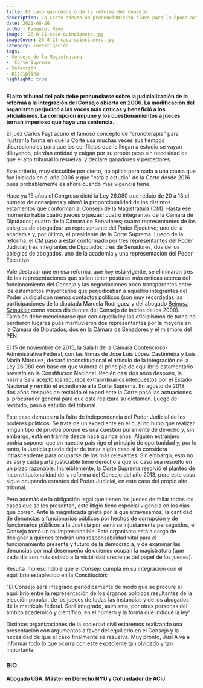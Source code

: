 ```yaml
---
title: El caso quinceañero de la reforma del Consejo
description: La Corte adeuda un pronunciamiento clave para la época actual
date: 2021-08-26
author: Ezequiel Nino
image:  26-8-21-caso-quincianero.jpg
imageCover: 26-8-21-caso-quincianero.jpg
category: investigación
tags:
- Consejo de la Magistratura
-  Corte Suprema 
- Selección
- Disciplina
highlight: true
---
```






**El alto tribunal del país debe pronunciarse sobre la judicialización de la reforma a la integración del Consejo abierta en 2006. La modificación del organismo perjudicó a las voces más críticas y benefició a los oficialismos. La corrupción impune y los cuestionamientos a jueces tornan imperioso que haya una sentencia.**

El juez Carlos Fayt acuñó el famoso concepto de &quot;cronoterapia&quot; para ilustrar la forma en que la Corte usa muchas veces sus tiempos discrecionales para que los conflictos que le llegan a estudio se vayan diluyendo, pierdan entidad y caigan por su propio peso sin necesidad de que el alto tribunal lo resuelva, y declare ganadores y perdedores.

Este criterio, muy discutible por cierto, no aplica para nada a una causa que fue iniciada en el año 2006 y que &quot;está a estudio&quot; de la Corte desde 2016 pues probablemente es ahora cuando más vigencia tiene.

Hace ya 15 años el Congreso dictó la Ley 26.080 que redujo de 20 a 13 el número de consejeros y alteró la proporcionalidad de los distintos estamentos que conforman al Consejo de la Magistratura (CM). Hasta ese momento había cuatro jueces o juezas; cuatro integrantes de la Cámara de Diputados; cuatro de la Cámara de Senadores; cuatro representantes de los colegios de abogados; un representante del Poder Ejecutivo; uno de la academia y, por último, el presidente de la Corte Suprema. Luego de la reforma, el CM pasó a estar conformado por tres representantes del Poder Judicial; tres integrantes de Diputados; tres de Senadores, dos de los colegios de abogados, uno de la academia y una representación del Poder Ejecutivo.

Vale destacar que en esa reforma, que hoy está vigente, se eliminaron tres de las representaciones que solían tener posturas más críticas acerca del funcionamiento del Consejo y las negociaciones poco transparentes entre los estamentos mayoritarios que perjudicaban a aquellos integrantes del Poder Judicial con menos contactos políticos (son muy recordadas las participaciones de la diputada Marcela Rodriguez y del abogado [Beinusz Szmukler](https://docs.google.com/document/d/1ADFWULmvfK65cqeG2ozTKlOijinICesV4IskwmA5130/edit?usp=sharing) como voces disidentes del Consejo de inicios de los 2000). También debe mencionarse que con aquella ley los oficialismos de turno no perdieron lugares pues mantuvieron dos representantes por la mayoría en la Cámara de Diputados; dos en la Cámara de Senadores y el miembro del PEN.

El 15 de noviembre de 2015, la Sala II de la Cámara Contencioso-Administrativa Federal, con las firmas de José Luis López Castinñeira y Luis María Márquez, declaró inconstitucional el artículo de la integración de la Ley 26.080 con base en que vulnera el principio de equilibrio estamentario previsto en la Constitución Nacional. Recién casi dos años después, la misma Sala [aceptó](https://s3.amazonaws.com/public.diariojudicial.com/documentos/000/074/626/000074626.pdf) los recursos extraordinarios interpuestos por el Estado Nacional y remitió el expediente a la Corte Suprema. En agosto de 2018, dos años después de recibido el expediente la Corte pasó las actuaciones al procurador general para que este realizara su dictamen. Luego de recibido, pasó a estudio del tribunal.

Este caso demuestra la falta de independencia del Poder Judicial de los poderes políticos. Se trata de un expediente en el cual no hubo que realizar ningún tipo de prueba porque es una cuestión puramente de derecho y, sin embargo, está en trámite desde hace quince años. Alguien extranjero podría suponer que en nuestro país rige el principio de oportunidad y, por lo tanto, la Justicia puede dejar de tratar algún caso si lo considera intrascendente para ocuparse de los más relevantes. Sin embargo, esto no es así y cada parte justiciable tiene derecho a que su caso sea resuelto en un plazo razonable. Increíblemente, la Corte Suprema resolvió el planteo de inconstitucionalidad de la reforma del Consejo del año 2013, pero este caso sigue ocupando estantes del Poder Judicial, en este caso del propio alto tribunal.

Pero además de la obligación legal que tienen los jueces de fallar todos los casos que se les presentan, este litigio tiene especial vigencia en los días que corren. Ante la magnificada grieta por la que atravesamos, la cantidad de denuncias a funcionarios públicos por hechos de corrupción y de funcionarios públicos a la Justicia por sentirse injustamente perseguidos, el Consejo tomó un rol imprescindible. Este organismo está a cargo de designar a quienes tendrán una responsabilidad vital para el funcionamiento presente y futuro de la democracia, y de examinar las denuncias por mal desempeño de quienes ocupan la magistratura (que cada día son más debido a la visibilidad creciente del papel de los jueces).

Resulta imprescindible que el Consejo cumpla en su integración con el equilibrio establecido en la Constitución:

&quot;El Consejo será integrado periódicamente de modo que se procure el equilibrio entre la representación de los órganos políticos resultantes de la elección popular, de los jueces de todas las instancias y de los abogados de la matrícula federal. Será integrado, asimismo, por otras personas del ámbito académico y científico, en el número y la forma que indique la ley&quot;

Distintas organizaciones de la sociedad civil estaremos realizando una presentación con argumentos a favor del equilibrio en el Consejo y la necesidad de que el caso finalmente se resuelva. Muy pronto, JusTA va a informar todo lo que ocurra con este expediente tan olvidado y tan importante.

### BIO

**Abogado UBA, Máster en Derecho NYU y Cofundador de ACIJ**